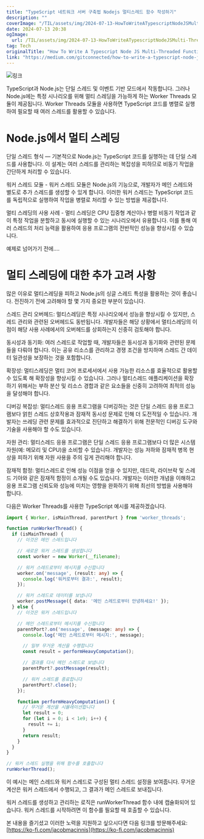 ```yaml
---
title: "TypeScript 네트워크 서버 구축법 Nodejs 멀티스레드 함수 작성하기"
description: ""
coverImage: "/TIL/assets/img/2024-07-13-HowToWriteATypescriptNodeJSMulti-ThreadedFunction_0.png"
date: 2024-07-13 20:38
ogImage: 
  url: /TIL/assets/img/2024-07-13-HowToWriteATypescriptNodeJSMulti-ThreadedFunction_0.png
tag: Tech
originalTitle: "How To Write A Typescript Node JS Multi-Threaded Function"
link: "https://medium.com/gitconnected/how-to-write-a-typescript-node-js-multi-threaded-function-8b6fa847d272"
---
```




![링크](/TIL/assets/img/2024-07-13-HowToWriteATypescriptNodeJSMulti-ThreadedFunction_0.png)

TypeScript과 Node.js는 단일 스레드 및 이벤트 기반 모드에서 작동합니다. 그러나 Node.js에는 특정 시나리오를 위해 멀티 스레딩을 가능하게 하는 Worker Threads 모듈이 제공됩니다. Worker Threads 모듈을 사용하면 TypeScript 코드를 병렬로 실행하여 필요할 때 여러 스레드를 활용할 수 있습니다.

# Node.js에서 멀티 스레딩

단일 스레드 형식 — 기본적으로 Node.js는 TypeScript 코드를 실행하는 데 단일 스레드를 사용합니다. 이 설계는 여러 스레드를 관리하는 복잡성을 피하므로 비동기 작업을 간단하게 처리할 수 있습니다.


<div class="content-ad"></div>

워커 스레드 모듈 - 워커 스레드 모듈은 Node.js의 기능으로, 개발자가 메인 스레드와 별도로 추가 스레드를 생성할 수 있게 합니다. 이러한 워커 스레드는 TypeScript 코드를 독립적으로 실행하여 작업을 병렬로 처리할 수 있는 방법을 제공합니다.

멀티 스레딩의 사용 사례 - 멀티 스레딩은 CPU 집중형 계산이나 병렬 비동기 작업과 같이 특정 작업을 분할하고 동시에 실행할 수 있는 시나리오에서 유용합니다. 이를 통해 여러 스레드의 처리 능력을 활용하여 응용 프로그램의 전반적인 성능을 향상시킬 수 있습니다.

예제로 넘어가기 전에.... 

# 멀티 스레딩에 대한 추가 고려 사항

<div class="content-ad"></div>

많은 이유로 멀티스레딩을 피하고 Node.js의 싱글 스레드 특성을 활용하는 것이 좋습니다. 전진하기 전에 고려해야 할 몇 가지 중요한 부분이 있습니다.

스레드 관리 오버헤드: 멀티스레딩은 특정 시나리오에서 성능을 향상시킬 수 있지만, 스레드 관리와 관련된 오버헤드도 동반됩니다. 개발자들은 해당 상황에서 멀티스레딩의 이점이 해당 사용 사례에서의 오버헤드를 상회하는지 신중히 검토해야 합니다.

동시성과 동기화: 여러 스레드로 작업할 때, 개발자들은 동시성과 동기화와 관련된 문제들을 다뤄야 합니다. 이는 공유 리소스를 관리하고 경쟁 조건을 방지하며 스레드 간 데이터 일관성을 보장하는 것을 포함합니다.

확장성: 멀티스레딩은 멀티 코어 프로세서에서 사용 가능한 리소스를 효율적으로 활용할 수 있도록 해 확장성을 향상시킬 수 있습니다. 그러나 멀티스레드 애플리케이션을 확장하기 위해서는 부하 분산 및 리소스 경합과 같은 요소들을 신중히 고려하여 최적의 성능을 달성해야 합니다.

<div class="content-ad"></div>

디버깅 복잡성: 멀티스레드 응용 프로그램을 디버깅하는 것은 단일 스레드 응용 프로그램보다 얽힌 스레드 상호작용과 잠재적 동시성 문제로 인해 더 도전적일 수 있습니다. 개발자는 쓰레딩 관련 문제를 효과적으로 진단하고 해결하기 위해 전문적인 디버깅 도구와 기술을 사용해야 할 수도 있습니다.

자원 관리: 멀티스레드 응용 프로그램은 단일 스레드 응용 프로그램보다 더 많은 시스템 자원(예: 메모리 및 CPU)을 소비할 수 있습니다. 개발자는 성능 저하와 잠재적 병목 현상을 피하기 위해 자원 사용을 주의 깊게 관리해야 합니다.

잠재적 함정: 멀티스레드로 인해 성능 이점을 얻을 수 있지만, 데드락, 라이브락 및 스레드 기아와 같은 잠재적 함정이 소개될 수도 있습니다. 개발자는 이러한 개념을 이해하고 응용 프로그램 신뢰도와 성능에 미치는 영향을 완화하기 위해 최선의 방법을 사용해야 합니다.

다음은 Worker Threads를 사용한 TypeScript 예시를 제공하겠습니다.

<div class="content-ad"></div>

```typescript
import { Worker, isMainThread, parentPort } from 'worker_threads';

function runWorkerThread() {
  if (isMainThread) {
    // 이것은 메인 스레드입니다

    // 새로운 워커 스레드를 생성합니다
    const worker = new Worker(__filename);

    // 워커 스레드로부터 메시지를 수신합니다
    worker.on('message', (result: any) => {
      console.log('워커로부터 결과:', result);
    });

    // 워커 스레드로 데이터를 보냅니다
    worker.postMessage({ data: '메인 스레드로부터 안녕하세요!' });
  } else {
    // 이것은 워커 스레드입니다

    // 메인 스레드로부터 메시지를 수신합니다
    parentPort?.on('message', (message: any) => {
      console.log('메인 스레드로부터 메시지:', message);

      // 일부 무거운 계산을 수행합니다
      const result = performHeavyComputation();

      // 결과를 다시 메인 스레드로 보냅니다
      parentPort?.postMessage(result);

      // 워커 스레드를 종료합니다
      parentPort?.close();
    });

    function performHeavyComputation() {
      // 무거운 계산을 시뮬레이션합니다
      let result = 0;
      for (let i = 0; i < 1e9; i++) {
        result += i;
      }
      return result;
    }
  }
}

// 워커 스레드 실행을 위해 함수를 호출합니다
runWorkerThread();
```

이 예시는 메인 스레드와 워커 스레드로 구성된 멀티 스레드 설정을 보여줍니다. 무거운 계산은 워커 스레드에서 수행되고, 그 결과가 메인 스레드로 보내집니다.

워커 스레드를 생성하고 관리하는 로직은 runWorkerThread 함수 내에 캡슐화되어 있습니다. 워커 스레드를 시작하려면 이 함수를 필요할 때 호출할 수 있습니다.

본 내용을 즐기셨고 이러한 노력을 지원하고 싶으시다면 다음 링크를 방문해주세요: [https://ko-fi.com/jacobmacinnis](https://ko-fi.com/jacobmacinnis)
